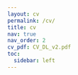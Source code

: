 ```yaml
---
layout: cv
permalink: /cv/
title: cv
nav: true
nav_order: 2
cv_pdf: CV_DL_v2.pdf
toc:
  sidebar: left
---
```

